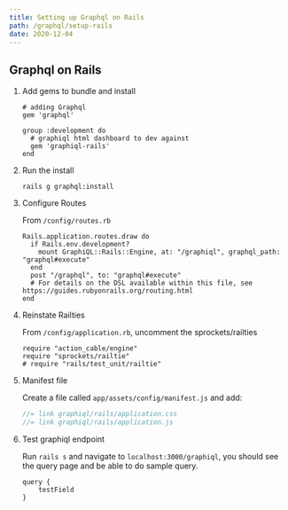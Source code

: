 ```yaml
---
title: Setting up Graphql on Rails
path: /graphql/setup-rails
date: 2020-12-04
---
```


## Graphql on Rails

1. Add gems to bundle and install

   ```ru
   # adding Graphql
   gem 'graphql'

   group :development do
     # graphiql html dashboard to dev against
     gem 'graphiql-rails'
   end
   ```

2. Run the install

   ```ru
   rails g graphql:install
   ```

3. Configure Routes

   From `/config/routes.rb`

   ```ru
   Rails.application.routes.draw do
     if Rails.env.development?
       mount GraphiQL::Rails::Engine, at: "/graphiql", graphql_path: "graphql#execute"
     end
     post "/graphql", to: "graphql#execute"
     # For details on the DSL available within this file, see https://guides.rubyonrails.org/routing.html
   end
   ```

4. Reinstate Railties

   From `/config/application.rb`, uncomment the sprockets/railties

   ```ru
   require "action_cable/engine"
   require "sprockets/railtie"
   # require "rails/test_unit/railtie"
   ```

5. Manifest file

   Create a file called `app/assets/config/manifest.js` and add:

   ```js
   //= link graphiql/rails/application.css
   //= link graphiql/rails/application.js
   ```

6. Test graphiql endpoint

   Run `rails s` and navigate to `localhost:3000/graphiql`, you should see the query page and be able to do sample query.

   ```ru
   query {
       testField
   }
   ```

